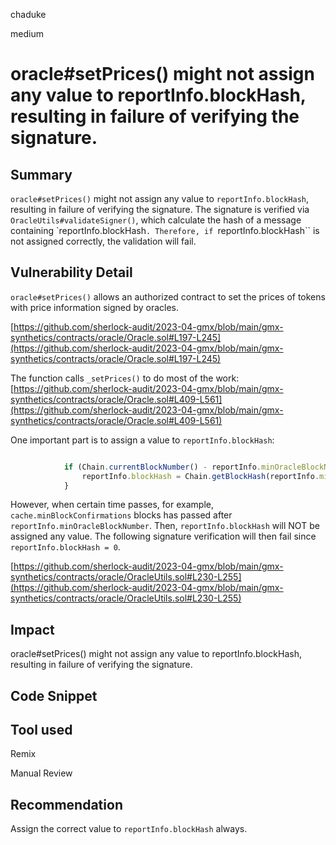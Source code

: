 chaduke

medium

# oracle#setPrices() might not assign any value to reportInfo.blockHash, resulting in failure of verifying the signature.

## Summary
``oracle#setPrices()`` might not assign any value to ``reportInfo.blockHash``, resulting in failure of verifying the signature.  The signature is verified via ``OracleUtils#validateSigner()``, which calculate the hash of a message containing `reportInfo.blockHash``. Therefore, if ``reportInfo.blockHash`` is not assigned correctly, the validation will fail. 

## Vulnerability Detail
``oracle#setPrices()`` allows an authorized contract to set the prices of tokens with price information signed by oracles. 

[https://github.com/sherlock-audit/2023-04-gmx/blob/main/gmx-synthetics/contracts/oracle/Oracle.sol#L197-L245](https://github.com/sherlock-audit/2023-04-gmx/blob/main/gmx-synthetics/contracts/oracle/Oracle.sol#L197-L245)

The function calls ``_setPrices()`` to do most of the work:
[https://github.com/sherlock-audit/2023-04-gmx/blob/main/gmx-synthetics/contracts/oracle/Oracle.sol#L409-L561](https://github.com/sherlock-audit/2023-04-gmx/blob/main/gmx-synthetics/contracts/oracle/Oracle.sol#L409-L561)

One important part is to assign a value to ``reportInfo.blockHash``:

```javascript

            if (Chain.currentBlockNumber() - reportInfo.minOracleBlockNumber <= cache.minBlockConfirmations) {
                reportInfo.blockHash = Chain.getBlockHash(reportInfo.minOracleBlockNumber);
            }
```

However, when certain time passes, for example, ``cache.minBlockConfirmations`` blocks has passed after ``reportInfo.minOracleBlockNumber``. Then, ``reportInfo.blockHash`` will NOT be assigned any value. The following signature verification will then fail since ``reportInfo.blockHash = 0``. 

[https://github.com/sherlock-audit/2023-04-gmx/blob/main/gmx-synthetics/contracts/oracle/OracleUtils.sol#L230-L255](https://github.com/sherlock-audit/2023-04-gmx/blob/main/gmx-synthetics/contracts/oracle/OracleUtils.sol#L230-L255)

## Impact
oracle#setPrices() might not assign any value to reportInfo.blockHash, resulting in failure of verifying the signature.

## Code Snippet

## Tool used
Remix

Manual Review

## Recommendation
Assign the correct value to ``reportInfo.blockHash`` always. 
